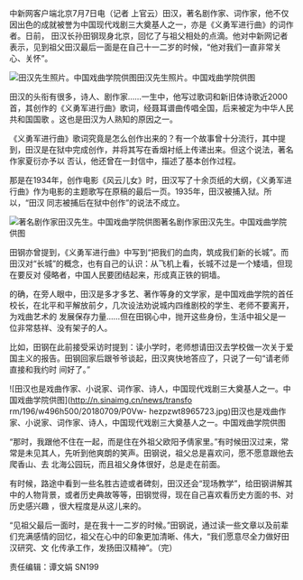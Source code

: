 中新网客户端北京7月7日电（记者 上官云）田汉，著名剧作家、词作家，他不仅因出色的成就被誉为中国现代戏剧三大奠基人之一，亦是《义勇军进行曲》的词作者。日前，
田汉长孙田钢现身北京，回忆了与祖父相处的点滴。他对中新网记者表示，见到祖父田汉最后一面是在自己十一二岁的时候，“他对我们一直非常关心、关怀”。

![田汉先生照片。中国戏曲学院供图](http://n.sinaimg.cn/news/transform/63/w500h363/20180709/AsDF-hezpzwt8952218.jpg)田汉先生照片。中国戏曲学院供图

田汉的头衔有很多，诗人、剧作家……一生中，他写过歌词和新旧体诗歌近2000首，其创作的《义勇军进行曲》歌词，经聂耳谱曲传唱全国，后来被定为中华人民共和国国歌
。这也是田汉为人熟知的原因之一。

《义勇军进行曲》歌词究竟是怎么创作出来的？有一个故事曾十分流行，其中提到，田汉是在狱中完成创作，并将其写在香烟衬纸上传递出来。但这个说法，著名作家夏衍亦予以
否认，他还曾在一封信中，描述了基本创作过程。

那是在1934年，创作电影《风云儿女》时，田汉写了十余页纸的大纲，《义勇军进行曲》作为电影的主题歌写在原稿的最后一页。1935年，田汉被捕入狱。所以，“田汉
同志被捕后在狱中创作”的说法不成立。

![著名剧作家田汉先生。中国戏曲学院供图](http://n.sinaimg.cn/news/transform/51/w351h500/20180709/BJif-fzrwiaz8471137.jpg)著名剧作家田汉先生。中国戏曲学院供图

田钢亦曾提到，《义勇军进行曲》中写到“把我们的血肉，筑成我们新的长城”。而田汉对“长城”的概念，也有自己的认识：从飞机上看，长城不过是一个矮墙，但现在要反对
侵略者，中国人民要团结起来，形成真正铁的铜墙。

的确，在旁人眼中，田汉是多才多艺、著作等身的文学家，是中国戏曲学院的首任校长，在北平和平解放前夕，几次设法劝说城内四维剧校的学生、老师不要离开，为戏曲艺术的
发展保存力量……但在田钢心中，抛开这些身份，生活中祖父是一位非常慈祥、没有架子的人。

比如，田钢在此前接受采访时提到：读小学时，老师想请田汉去学校做一次关于爱国主义的报告。田钢回家后跟爷爷谈起，田汉爽快地答应了，只说了一句“请老师直接和我约时
间好了。”

![田汉也是戏曲作家、小说家、词作家、诗人，中国现代戏剧三大奠基人之一。中国戏曲学院供图](http://n.sinaimg.cn/news/transfo
rm/196/w496h500/20180709/P0Vw-
hezpzwt8965723.jpg)田汉也是戏曲作家、小说家、词作家、诗人，中国现代戏剧三大奠基人之一。中国戏曲学院供图

“那时，我跟他不住在一起，而是住在外祖父欧阳予倩家里。”有时候田汉过来，常常是未见其人，先听到他爽朗的笑声。田钢说，祖父总是喜欢问，愿不愿意跟他去爬香山、去
北海公园玩，而且祖父身体很好，总是走在前面。

有时候，路途中看到一些名胜古迹或者碑刻，田汉还会“现场教学”，给田钢讲解其中的人物背景，或者历史典故等等，田钢觉得，现在自己喜欢看历史方面的书、对历史感兴趣
，很大程度是从这儿来的。

“见祖父最后一面时，是在我十一二岁的时候。”田钢说，通过读一些文章以及前辈们充满感情的回忆，祖父在心中的印象更加清晰、伟大，“我们愿意尽全力做好田汉研究、文
化传承工作，发扬田汉精神”。（完）

责任编辑：谭文娟 SN199

